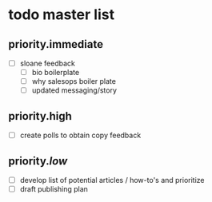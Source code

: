# todo master list

## priority.__immediate__
- [ ] sloane feedback
  - [ ] bio boilerplate
  - [ ] why salesops boiler plate
  - [ ] updated messaging/story

## priority.high
- [ ] create polls to obtain copy feedback

## priority.*low*
- [ ] develop list of potential articles / how-to's and prioritize
- [ ] draft publishing plan
